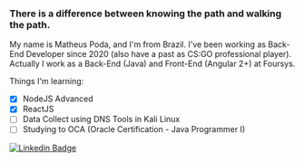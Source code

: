 ### There is a difference between knowing the path and walking the path.
My name is Matheus Poda, and I'm from Brazil. I've been working as Back-End Developer since 2020 (also have a past 
as CS:GO professional player). Actually I work as a Back-End (Java) and Front-End (Angular 2+) at Foursys.

Things I'm learning:
- [x] NodeJS Advanced 
- [X] ReactJS
- [ ] Data Collect using DNS Tools in Kali Linux
- [ ] Studying to OCA (Oracle Certification - Java Programmer I)

[![Linkedin Badge](https://img.shields.io/badge/-LinkedIn-blue?style=flat-square&logo=Linkedin&logoColor=white&link=https://www.linkedin.com/in/matheus-poda-44663b199)](https://www.linkedin.com/in/matheus-poda-44663b199)
